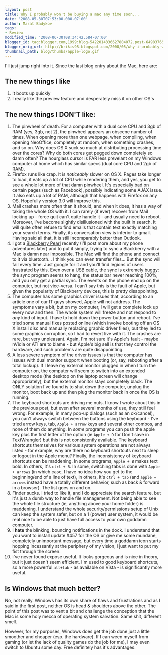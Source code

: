 ```yaml
---
layout: post
title: Why I probably won't be buying a mac any time soon...
date: '2008-05-30T07:53:00.000-07:00'
author: Marat Badykov
tags:
- Review
modified_time: '2008-06-30T08:34:42.584-07:00'
blogger_id: tag:blogger.com,1999:blog-5422014336627804072.post-6498376515956087597
blogger_orig_url: http://brikis98.blogspot.com/2008/05/why-i-probably-wont-be-buying-mac-any.html
thumbnail_path: blog/thumbs/apple-logo.gif
---
```


I'll just jump right into it. Since the last blog entry about the Mac, here 
are: 

## The new things I like 

1. It boots up quickly 
1. I really like the preview feature and desperately miss it on other OS's 


## The new things I DON'T like: 

1. The pinwheel of death. For a computer with a dual core CPU and 3gb of RAM 
(yes, 3gb, not 2), the pinwheel appears an obscene number of times. When 
opening more than one webpage, when compiling, when opening NeoOffice, 
completely at random, when something crashes, and so on. Why does OS X suck so 
much at distributing processing time over the cores? Why do both cores get 
pegged down completely so damn often? The hourglass cursor is FAR less 
prevelant on my Windows computer at home which has similar specs (dual core 
CPU and 2gb of RAM). 
1. Firefox runs like crap. It is *noticeably* slower on OS X. Pages take 
longer to load, it eats up a lot of CPU while rendering them, and yes, you get 
to see a whole lot more of that damn pinwheel. It's especially bad on certain 
pages (such as Facebook), possibly indicating some AJAX issue. It also eats up 
a lot of RAM, although that happens with Firefox on any OS. Hopefully version 
3.0 will improve this. 
1. Mail crashes more often than it should, and when it does, it has a way of 
taking the whole OS with it. I can rarely (if ever) recover from Mail locking 
up - force quit can't quite handle it - and usually need to reboot. Moreover, 
I've become slightly disillusioned with the built in search. It will quite 
often refuse to find emails that contain text exactly matching your search 
terms. Finally, its conversation view is inferior to gmail. Having said all 
that, it is still incomparably better than Outlook. 
1. I got a [Blackberry Pearl](http://www.blackberrypearl.com/) recently (I'll 
post more about my phone adventures later) and to put it simply, trying to 
sync a Blackberry with a Mac is damn near impossible. The Mac will find the 
phone and connect to it via bluetooth... I think you can even transfer 
files... But the sync will fail every time. Just google for it and you'll find 
legions of users frustrated by this. Even over a USB cable, the sync is 
extremely buggy: the sync program seems to hang, the status bar never reaching 
100%, and you only get a partial sync. The events on the phone end up on the 
computer, but not vice-versa. I can't say this is the fault of Apple, but 
given the popularity of Blackberry devices, this is pretty disappointing. 
1. The computer has some graphics driver issues that, according to an article 
one of our IT guys showed, Apple will not address. The symptoms vary a bit, 
but on my computer, I will get a complete lock up every now and then. The 
whole system will freeze and not respond to *any* kind of input. I have to 
hold down the power button and reboot. I've tried some manual fixes posted 
online (which involve booting off an OS X install disc and manually replacing 
graphic driver files), but they led to some graphics corruption, so I had to 
revert live with it. The crashes are rare, but very unpleasant. Again, I'm not 
sure it's Apple's fault - maybe nVidia or ATI are to blame - but Apple's big 
sell is that they control the hardware, and such problems are quite 
disappointing. 
1. A less severe symptom of the driver issues is that the computer has 
issues with dual monitor support when booting (or, say, rebooting after a 
total lockup). If I leave my external monitor plugged in when I turn the 
computer on, the computer will seem to switch into an extended desktop mode 
(the desktop on the laptop screen will change appropriately), but the external 
monitor stays completely black. The ONLY solution I've found is to shut down 
the computer, unplug the monitor, boot back up and then plug the monitor back 
in once the OS is running. 
1. The keyboard shortcuts are driving me nuts. I know I wrote about this in 
the previous post, but even after several months of use, they still feel 
wrong. For example, in many pop-up dialogs (such as an ok/cancel), you can't 
always switch between the buttons using the keyboard - I've tried arrow keys, 
tab, `Apple + arrow` keys and several other combos, and none of them do 
anything. In *some* programs you can push the apple key plus the first letter 
of the option (ie `Apple + D` for Don't save in TextWrangler) but this is not 
consistently available. The keyboard shortcuts themselves for various system 
operations are not always listed - for example, why are there no keyboard 
shortcuts next to sleep or logout in the Apple menu? Finally, the 
inconsistency of keyboard shortcuts can be maddening. In some programs, `Apple + B` 
makes text bold. In others, it's `ctrl + B`. In some, switching tabs is done 
with `Apple + arrows` (in which case, I have no idea how you get to the 
beginning/end of a line of text), in others, it's `ctrl + tab` (and `apple + arrows` 
instead have a totally different behavior, such as back &amp; forward 
in a browser). The list goes on and on. 
1. Finder sucks. I tried to like it, and I do appreciate the search feature, 
but it's just a dumb way to handle file management. Not being able to see the 
whole file structure (ie, anything above your home folder) is maddening. I 
understand the whole security/permissions setup of Unix can keep the system 
safer, but on a 1 (power) user system, it would be real nice to be able to 
just have full access to your own goddamn computer. 
1. I **hate** the blinking, bouncing notifications in the dock. I 
understand that you want to install update #457 for the OS or give me some 
mundane, completely unimportant message, but every time a goddamn icon starts 
hopping incessantly at the periphery of my vision, I just want to put my fist 
through the screen. 
1. I've never found expose useful. It looks gorgeous and is nice in theory, 
but it just doesn't seem efficient. I'm used to good keyboard shortcuts, so a 
more powerful `alt+tab` - as available on Vista - is significantly more useful. 

## Is Windows that much better? 

No, not really. Windows has its own share of flaws and frustrations and as I 
said in the first post, neither OS is head &amp; shoulders above the other. 
The point of this post was to vent a bit and challenge the conception that the 
Mac is some holy mecca of operating system salvation. Same shit, different 
smell. 

However, for my purposes, Windows does get the job done just a little smoother 
and cheaper (esp. the hardware). If I can ween myself from gaming (or let the 
lack of quality games do the job for me), I may even switch to Ubuntu some 
day. Free definitely has it's advantages. 